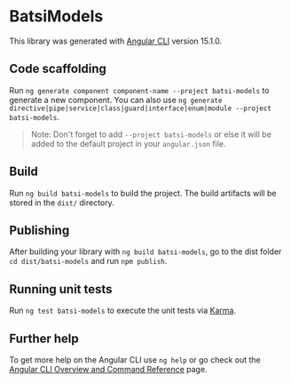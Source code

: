 # BatsiModels

This library was generated with [Angular CLI](https://github.com/angular/angular-cli) version 15.1.0.

## Code scaffolding

Run `ng generate component component-name --project batsi-models` to generate a new component. You can also use `ng generate directive|pipe|service|class|guard|interface|enum|module --project batsi-models`.
> Note: Don't forget to add `--project batsi-models` or else it will be added to the default project in your `angular.json` file. 

## Build

Run `ng build batsi-models` to build the project. The build artifacts will be stored in the `dist/` directory.

## Publishing

After building your library with `ng build batsi-models`, go to the dist folder `cd dist/batsi-models` and run `npm publish`.

## Running unit tests

Run `ng test batsi-models` to execute the unit tests via [Karma](https://karma-runner.github.io).

## Further help

To get more help on the Angular CLI use `ng help` or go check out the [Angular CLI Overview and Command Reference](https://angular.io/cli) page.
